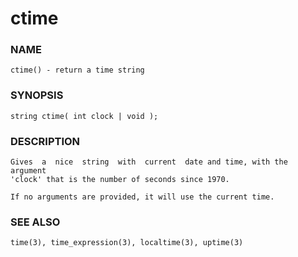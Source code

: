 # ctime

### NAME

    ctime() - return a time string

### SYNOPSIS

    string ctime( int clock | void );

### DESCRIPTION

    Gives  a  nice  string  with  current  date and time, with the argument
    'clock' that is the number of seconds since 1970.

    If no arguments are provided, it will use the current time.

### SEE ALSO

    time(3), time_expression(3), localtime(3), uptime(3)

